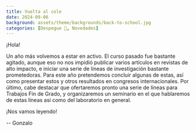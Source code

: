 ```yaml
---
title: Vuelta al cole
date: 2024-09-06
background: assets/theme/backgrounds/back-to-school.jpg
categories: [Despegue 🛫, Novedades]
---
```


¡Hola! 

Un año más volvemos a estar en activo. El curso pasado fue bastante agitado, aunque eso no nos impidió publicar varios artículos en revistas de alto impacto, e iniciar una serie de líneas de investigación bastante prometedoras. Para este año pretendemos concluir algunas de estas, así como presentar estos y otros resultados en congresos internacionales. Por último, cabe destacar que ofertaremos pronto una serie de líneas para Trabajos Fin de Grado, y organizaremos un seminario en el que hablaremos de estas líneas así como del laboratorio en general.

¡Nos vamos leyendo!

-- Gonzalo